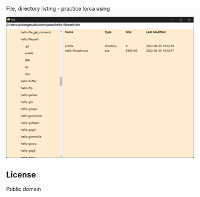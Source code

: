 File, directory listing - practice lorca using

![s-shot](/doc/screenshot.png)

## License
Public domain
